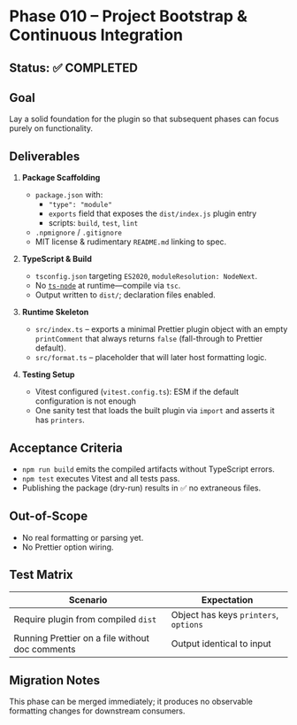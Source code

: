 # Phase 010 – Project Bootstrap & Continuous Integration

## Status: ✅ COMPLETED

## Goal

Lay a solid foundation for the plugin so that subsequent phases can focus purely
on functionality.

## Deliverables

1. **Package Scaffolding**
   - `package.json` with:
     - `"type": "module"`
     - `exports` field that exposes the `dist/index.js` plugin entry
     - scripts: `build`, `test`, `lint`
   - `.npmignore` / `.gitignore`
   - MIT license & rudimentary `README.md` linking to spec.

2. **TypeScript & Build**
   - `tsconfig.json` targeting `ES2020`, `moduleResolution: NodeNext`.
   - No [`ts-node`](https://github.com/TypeStrong/ts-node) at runtime—compile
     via `tsc`.
   - Output written to `dist/`; declaration files enabled.

3. **Runtime Skeleton**
   - `src/index.ts` – exports a minimal Prettier plugin object with an empty
     `printComment` that always returns `false` (fall-through to Prettier
     default).
   - `src/format.ts` – placeholder that will later host formatting logic.

4. **Testing Setup**
   - Vitest configured (`vitest.config.ts`): ESM if the default configuration is
     not enough
   - One sanity test that loads the built plugin via `import` and asserts it has
     `printers`.

## Acceptance Criteria

- `npm run build` emits the compiled artifacts without TypeScript errors.
- `npm test` executes Vitest and all tests pass.
- Publishing the package (dry-run) results in ✅ no extraneous files.

## Out-of-Scope

- No real formatting or parsing yet.
- No Prettier option wiring.

## Test Matrix

| Scenario                                        | Expectation                           |
| ----------------------------------------------- | ------------------------------------- |
| Require plugin from compiled `dist`             | Object has keys `printers`, `options` |
| Running Prettier on a file without doc comments | Output identical to input             |

## Migration Notes

This phase can be merged immediately; it produces no observable formatting
changes for downstream consumers.

